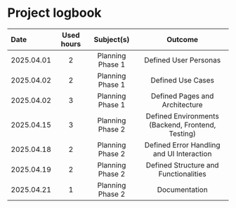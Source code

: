 
# Project logbook

| Date  | Used hours | Subject(s) |  Outcome |
| :---  |     :---:      |     :---:      |     :---:      |
| 2025.04.01 | 2 | Planning Phase 1  | Defined User Personas  |
| 2025.04.02 | 2 | Planning Phase 1  | Defined Use Cases  |
| 2025.04.02 | 3 | Planning Phase 1  | Defined Pages and Architecture  |
| 2025.04.15 | 3 | Planning Phase 2  | Defined Environments (Backend, Frontend, Testing)   |
| 2025.04.18 | 2 | Planning Phase 2  | Defined Error Handling and UI Interaction  |
| 2025.04.19 | 2 | Planning Phase 2  | Defined Structure and Functionalities  |
| 2025.04.21 | 1 | Planning Phase 2  | Documentation  |
